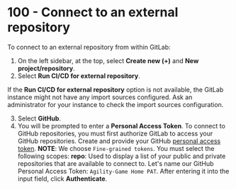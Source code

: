 # 100 - Connect to an external repository

To connect to an external repository from within GitLab:

1. On the left sidebar, at the top, select **Create new (+)** and **New project/repository**.
2. Select **Run CI/CD for external repository**.

If the **Run CI/CD for external repository** option is not available, the GitLab instance might not have any import sources configured. Ask an administrator for your instance to check the import sources configuration.

3. Select **GitHub**.
4. You will be prompted to enter a **Personal Access Token**. To connect to GitHub repositories, you must first authorize GitLab to access your GitHub repositories. Create and provide your GitHub [personal access token](https://github.com/settings/tokens?type=beta). **NOTE**: We choose ```Fine-grained tokens```. You must select the following scopes: **repo**: Used to display a list of your public and private repositories that are available to connect to. Let's name our GitHub Personal Access Token: ```Agility-Game Home PAT```. After entering it into the input field, click **Authenticate**.
